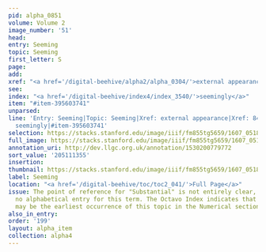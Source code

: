 ```yaml
---
pid: alpha_0851
volume: Volume 2
image_number: '51'
head:
entry: Seeming
topic: Seeming
first_letter: S
page:
add:
xref: "<a href='/digital-beehive/alpha2/alpha_0304/'>external appearance</a>|846 [PAGE_MISSING]"
see:
index: "<a href='/digital-beehive/index4/index_3540/'>seemingly</a>"
item: "#item-395603741"
unparsed:
line: 'Entry: Seeming|Topic: Seeming|Xref: external appearance|Xref: 846 [PAGE_MISSING]|Index:
  seemingly|#item-395603741'
selection: https://stacks.stanford.edu/image/iiif/fm855tg5659/1607_0518/259,1355,3091,446/full/0/default.jpg
full_image: https://stacks.stanford.edu/image/iiif/fm855tg5659/1607_0518/full/full/0/default.jpg
annotation_uri: http://dev.llgc.org.uk/annotation/1530200779772
sort_value: '205111355'
insertion:
thumbnail: https://stacks.stanford.edu/image/iiif/fm855tg5659/1607_0518/259,1355,600,180/250,/0/default.jpg
label: Seeming
location: "<a href='/digital-beehive/toc/toc2_041/'>Full Page</a>"
issue: The point of reference for "Substantial" is not entirely clear, as there is
  no alphabetical entry for this term. The Octavo Index indicates that 92 [Substantial]
  may be the earliest occurrence of this topic in the Numerical section of the Alvearium.
also_in_entry:
order: '199'
layout: alpha_item
collection: alpha4
---
```

